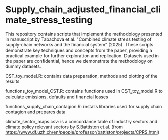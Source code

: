 # Supply_chain_adjusted_financial_climate_stress_testing


This repository contains scripts that implement the methodology presented in manuscript by Tabachova et.al. "Combined climate stress testing of supply-chain networks and the financial system" (2025). These scripts demonstrate key techniques and concepts from the paper, providing a practical example for further exploration and replication. Datasets used in the paper are confidential, hence we demonstrate the methodology on dummy datasets.

CST_toy_model.R: contains data preparation, methods and plotting of the results 

functions_toy_model_CST.R: contains functions used in CST_toy_model.R to calculate emissions, defaults and financial losses

functions_supply_chain_contagion.R: installs libraries used for supply chain contagion and prepares data 

climate_sector_maps.csv: is a concordance table of industry sectors and climate policy relevant sectors by S.Battiston et.al. (from https://www.df.uzh.ch/en/people/professor/battiston/projects/CPRS.html)
